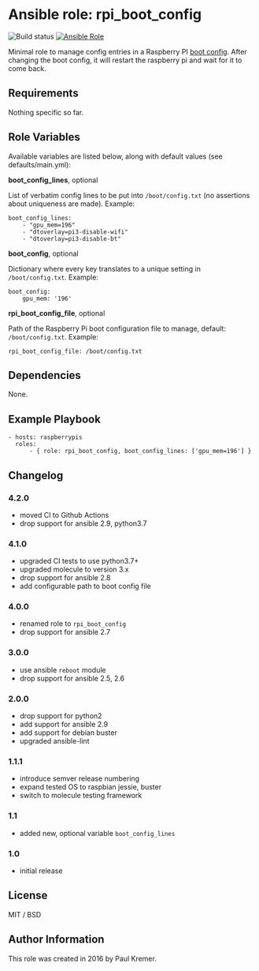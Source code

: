 # Ansible role: rpi_boot_config

![Build status](https://github.com/infothrill/ansible-role-rpi_boot_config/actions/workflows/tests.yml/badge.svg)
[![Ansible Role](https://img.shields.io/ansible/role/50818.svg)](https://galaxy.ansible.com/infothrill/rpi_boot_config/)


Minimal role to manage config entries in a Raspberry PI [boot config](http://www.raspberrypi.org/documentation/configuration/config-txt.md). After changing the boot config, it will restart the raspberry pi and wait for it to come back.


## Requirements

Nothing specific so far.

## Role Variables

Available variables are listed below, along with default values (see defaults/main.yml):

**boot\_config\_lines**, optional

List of verbatim config lines to be put into `/boot/config.txt` (no assertions about uniqueness are made). Example:

```
boot_config_lines:
	- "gpu_mem=196"
	- "dtoverlay=pi3-disable-wifi"
	- "dtoverlay=pi3-disable-bt"
```


**boot\_config**, optional

Dictionary where every key translates to a unique setting in `/boot/config.txt`. Example:

```
boot_config:
	gpu_mem: '196'
```

**rpi\_boot\_config\_file**, optional

Path of the Raspberry Pi boot configuration file to manage, default: `/boot/config.txt`. Example:

```
rpi_boot_config_file: /boot/config.txt
```

## Dependencies

None.

## Example Playbook

    - hosts: raspberrypis
      roles:
	      - { role: rpi_boot_config, boot_config_lines: ['gpu_mem=196'] }

## Changelog

### 4.2.0

* moved CI to Github Actions
* drop support for ansible 2.9, python3.7

### 4.1.0

* upgraded CI tests to use python3.7+
* upgraded molecule to version 3.x
* drop support for ansible 2.8
* add configurable path to boot config file

### 4.0.0

* renamed role to `rpi_boot_config`
* drop support for ansible 2.7

### 3.0.0

* use ansible `reboot` module
* drop support for ansible 2.5, 2.6

### 2.0.0

* drop support for python2
* add support for ansible 2.9
* add support for debian buster
* upgraded ansible-lint

### 1.1.1

* introduce semver release numbering
* expand tested OS to raspbian jessie, buster
* switch to molecule testing framework

### 1.1
* added new, optional variable `boot_config_lines`

### 1.0
* initial release


## License

MIT / BSD

## Author Information

This role was created in 2016 by Paul Kremer.

